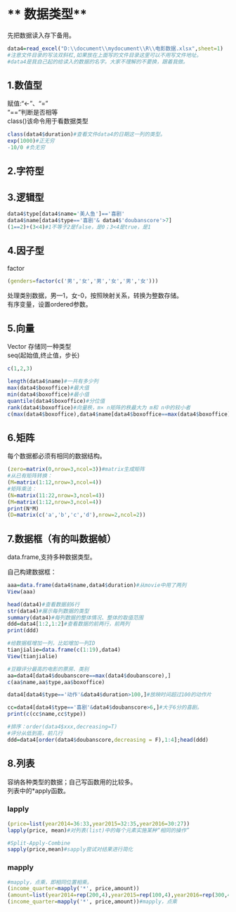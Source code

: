
# ** 数据类型**   

先把数据读入存下备用。

```r
data4=read_excel("D:\\document\\mydocument\\R\\电影数据.xlsx",sheet=1)   
#注意文件目录的写法双斜杠,如果放在上面写的文件目录这里可以不用写文件地址。   
#data4是我自己起的给读入的数据的名字。大家不理解的不要换，跟着我做。
```

## **1.数值型**    
赋值:“<-”、“=”   
“==”判断是否相等   
class()该命令用于看数据类型   
```r
class(data4$duration)#查看文件data4的日期这一列的类型。
exp(1000)#正无穷
-10/0 #负无穷
```

## **2.字符型**   

## **3.逻辑型**   

```r
data4$type[data4$name='美人鱼']=='喜剧'
data4$name[data4$type=='喜剧'& data4$'doubanscore'>7]
(1==2)+(3<4)#1不等于2是false，是0；3<4是true，是1
```

## **4.因子型**   
factor   
```r
(genders=factor(c('男','女','男','女','男','女')))
```   
处理类别数据，男—1，女-0，按照映射关系，转换为整数存储。   
有序变量，设置ordered参数。


## **5.向量**   

Vector 存储同一种类型   
seq(起始值,终止值，步长)   
```r
c(1,2,3)
```   

```r
length(data4$name)#一共有多少列
max(data4$boxoffice)#最大值
min(data4$boxoffice)#最小值
quantile(data4$boxoffice)#分位值
rank(data4$boxoffice)#向量秩，m× n矩阵的秩最大为 m和 n中的较小者
c(max(data4$boxoffice),data4$name[data4$boxoffice==max(data4$boxoffice)])
```

## **6.矩阵**   
每个数据都必须有相同的数据结构。  

```r
(zero=matrix(0,nrow=3,ncol=3))#matrix生成矩阵
#从已有矩阵转换：
(M=matrix(1:12,nrow=3,ncol=4))
#矩阵乘法：
(N=matrix(11:22,nrow=3,ncol=4))
(M=matrix(1:12,nrow=3,ncol=4))
print(N*M)
(D=matrix(c('a','b','c','d'),nrow=2,ncol=2))
```

## **7.数据框（有的叫数据帧）**   

data.frame,支持多种数据类型。


自己构建数据框：

```r
aaa=data.frame(data4$name,data4$duration)#从movie中用了两列
View(aaa)
```

```r
head(data4)#查看数据前6行
str(data4)#展示每列数据的类型
summary(data4)#每列数据的整体情况、整体的取值范围
ddd=data4[1:2,1:2]#查看数据的前两行，前两列
print(ddd)
```

```r
#给数据框增加一列，比如增加一列ID
tianjialie=data.frame(c(1:19),data4)
View(tianjialie)
```


```r
#豆瓣评分最高的电影的票房、类别
aa=data4[data4$doubanscore==max(data4$doubanscore),]
c(aa$name,aa$type,aa$boxoffice)
```

```r
data4[data4$type=='动作'&data4$duration>100,]#放映时间超过100的动作片
```

```r
cc=data4[data4$type=='喜剧'&data4$doubanscore>6,]#大于6分的喜剧。
print(c(cc$name,cc$type))
```
```r
#排序：order(data4$xxx,decreasing=T)
#评分从低到高，前几行
ddd=data4[order(data4$doubanscore,decreasing = F),1:4];head(ddd)
```



## **8.列表**   
容纳各种类型的数据；自己写函数用的比较多。   
列表中的*apply函数。   

### lapply   

```r
(price=list(year2014=36:33,year2015=32:35,year2016=30:27))
lapply(price, mean)#对列表(list)中的每个元素实施某种“相同的操作”
```

```r
#Split-Apply-Combine
sapply(price,mean)#sapply尝试对结果进行简化
```
### mapply

```r
#mapply，点乘，即相同位置相乘。
(income_quarter=mapply('*', price,amount))
(amount=list(year2014=rep(200,4),year2015=rep(100,4),year2016=rep(300,4)))
(income_quarter=mapply('*', price,amount))#mapply，点乘
```
